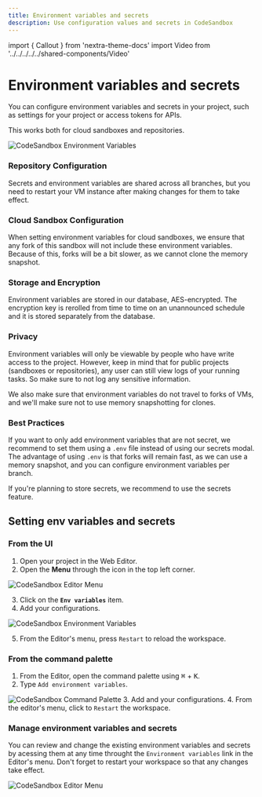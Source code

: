 ```yaml
---
title: Environment variables and secrets
description: Use configuration values and secrets in CodeSandbox
---
```


import { Callout } from 'nextra-theme-docs'
import Video from '../../../../../shared-components/Video'

# Environment variables and secrets

You can configure environment variables and secrets in your project, such as settings for your project or access tokens for APIs.

This works both for cloud sandboxes and repositories.

![CodeSandbox Environment Variables](../images/env-var.jpg)

### Repository Configuration

Secrets and environment variables are shared across all branches, but you need to restart your VM instance after making changes for them to take effect.

### Cloud Sandbox Configuration

When setting environment variables for cloud sandboxes, we ensure that any fork of this sandbox will not include these environment variables. Because of this, forks will be a bit slower, as we cannot clone the memory snapshot.

### Storage and Encryption

Environment variables are stored in our database, AES-encrypted. The encryption key is rerolled from time to time on an unannounced schedule and it is stored separately from the database.

### Privacy

Environment variables will only be viewable by people who have write access to the project. However, keep in mind that for public projects (sandboxes or repositories), any user can still view logs of your running tasks. So make sure to not log any sensitive information.

We also make sure that environment variables do not travel to forks of VMs, and we'll make sure not to use memory snapshotting for clones.

### Best Practices

If you want to only add environment variables that are not secret, we recommend to set them using a `.env` file instead of using our secrets modal. The advantage of using `.env` is that forks will remain fast, as we can use a memory snapshot, and you can configure environment variables per branch.

If you're planning to store secrets, we recommend to use the secrets feature.

## Setting env variables and secrets
### From the UI

1. Open your project in the Web Editor.
2. Open the **Menu** through the icon in the top left corner.

![CodeSandbox Editor Menu](../images/env-var-menu.jpg)

3. Click on the **`Env variables`** item.
4. Add your configurations.

![CodeSandbox Environment Variables](../images/env-var-modal.jpg)

5. From the Editor's menu, press `Restart` to reload the workspace.


### From the command palette

1. From the Editor, open the command palette using <kbd>⌘</kbd> + <kbd>K</kbd>. 
2. Type `Add environment variables`.

![CodeSandbox Command Palette](../images/env-var-pallette.jpg)
3. Add and your configurations.
4. From the editor's menu, click to `Restart` the workspace.

### Manage environment variables and secrets

You can review and change the existing environment variables and secrets by acessing them at any time throught the `Environment variables` link in the Editor's menu. Don't forget to restart your workspace so that any changes take effect.

![CodeSandbox Editor Menu](../images/env-var-menu-link.jpg)